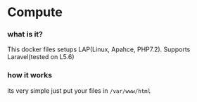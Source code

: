 # Compute
### what is it?
This docker files setups LAP(Linux, Apahce, PHP7.2). Supports Laravel(tested on L5.6)

### how it works
its very simple just put your files in `/var/www/html`